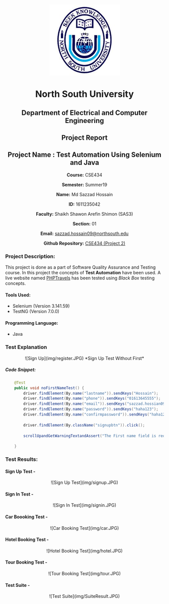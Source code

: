 <p align="center">
<img src="img/nsulogo.jpeg">
</p>

<div align="center">


# North South University </h5>
##  Department of Electrical and Computer Engineering </h3>

##  Project Report

## Project Name : Test Automation Using Selenium and Java

**Course:** CSE434

**Semester:** Summer19

**Name:** Md Sazzad Hossain

**ID:** 1611235042

**Faculty:** Shaikh Shawon Arefin Shimon (SAS3)

**Section:** 01

**Email:** sazzad.hossain09@northsouth.edu

**Github Repository:** [CSE434 (Project 2)](https://github.com/sazzadhrz/CSE434/tree/master/Project02)

</div>


### Project Description:

This project is done as a part of Software Quality Assurance and Testing course. In this project the concepts of **Test Automation** have been used. A live website named [PHPTravels](https://www.phptravels.net) has been tested using *Black Box* testing concepts. 

#### Tools Used:
* Selenium (Version 3.141.59)
* TestNG (Version 7.0.0)

#### Programming Language:
* Java

### Test Explanation
<div align="center">
![Sign Up](img/register.JPG)
*Sign Up Test Without First*
</div>

##### Code Snippet:

```` java
	@Test 
	public void noFirstNameTest() {
		driver.findElement(By.name("lastname")).sendKeys("Hossain");
		driver.findElement(By.name("phone")).sendKeys("01613645555");
		driver.findElement(By.name("email")).sendKeys("sazzad.hossian09@northsouth.edu");
		driver.findElement(By.name("password")).sendKeys("haha123");
		driver.findElement(By.name("confirmpassword")).sendKeys("haha123");
		
		driver.findElement(By.className("signupbtn")).click();
		
		scrollUpandGetWarningTextandAssert("The First name field is required.");

	}
````

### Test Results:

#### Sign Up Test -
<div align="center">
![Sign Up Test](img/signup.JPG)
</div>

#### Sign In Test -
<div align="center">
![Sign In Test](img/signin.JPG)
</div>

#### Car Boooking Test -
<div align="center">
![Car Booking Test](img/car.JPG)
</div>

#### Hotel Booking Test -
<div align="center">
![Hotel Booking Test](img/hotel.JPG)
</div>

#### Tour Booking Test -
<div align="center">
![Tour Booking Test](img/tour.JPG)
</div>

#### Test Suite -
<div align="center">
![Test Suite](img/SuiteResult.JPG)
</div>




